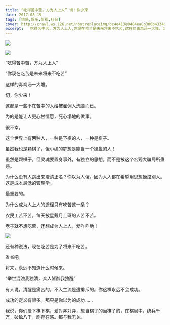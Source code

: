 ```yaml
---
title: “吃得苦中苦，方为人上人” 切！你少来
date: 2017-08-19
tags: [情感,娱乐,影视,社会]
cover: http://crawl.ws.126.net/nbotreplaceimg/bc4e413e0404ea8b386b4334d5ba150d/fad8eb2eeb04be62178b5b9e2b42acbb.jpg
excerpt:   吃得苦中苦，方为人上人,你现在吃苦是未来将来不吃苦,这样的毒鸡汤一大堆。切，你少来！这都是一些不在苦中的人给被雇佣人洗脑而已。
---
```

![](http://crawl.ws.126.net/nbotreplaceimg/bc4e413e0404ea8b386b4334d5ba150d/fad8eb2eeb04be62178b5b9e2b42acbb.jpg)  

![](http://crawl.ws.126.net/nbotreplaceimg/bc4e413e0404ea8b386b4334d5ba150d/f7a7a62def316364345fcaffc13696b4.jpg)  

“吃得苦中苦，方为人上人”

“你现在吃苦是未来将来不吃苦”

这样的毒鸡汤一大堆。

切，你少来！

这都是一些不在苦中的人给被雇佣人洗脑而已。

为的是能让人更心甘情愿，死心塌地的做事。

很不幸。

这个世界上有两种人，一种是下棋的人，一种是棋子。

虽然我也是颗棋子，但小编的梦想是能当一个操盘的人！

虽然是颗棋子，但灵魂要置身事外，有独立的思想。而不是被这个宏观大骗局所蛊惑。

为什么没有人跳出来澄清正名？你以为人傻。因为人人都在希望用思想操控别人。这是成本最低的管理学。

最重要的。

为什么成为人上人的途径只有吃苦这一条？

农民工苦不苦，每天披星戴月上班的人苦不苦。

老子就不想吃苦，还想成为人上人，爱咋咋地！

![](http://crawl.ws.126.net/nbotreplaceimg/49dc115816087eac67b3eab55e507b87/dde3c3bc88c4e48b860c0d0521f4e00a.jpg)  

还有种说法，现在吃苦是为了将来不吃苦。

省省吧。

将来，永远不知道什么时候来。

“举世混浊我独清，众人皆醉我独醒”

有人说，清醒是痛苦的。不入主流是遭排斥的。你这样永远不会成功。

成功的定义有很多。那只是你以为的成功……

我说，你们爱下棋下棋，爱对弈对弈，想当棋子的当棋子的，在棋局中，统兵千万，破敌八千，刷存在感。都与我无关。

